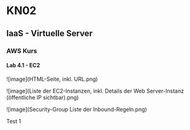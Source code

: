 # KN02

## IaaS - Virtuelle Server

### AWS Kurs
#### Lab 4.1 - EC2

![image](HTML-Seite, inkl. URL.png)

![image](Liste der EC2-Instanzen, inkl. Details der Web Server-Instanz (öffentliche IP sichtbar).png)

![image](Security-Group Liste der Inbound-Regeln.png)

Test 1